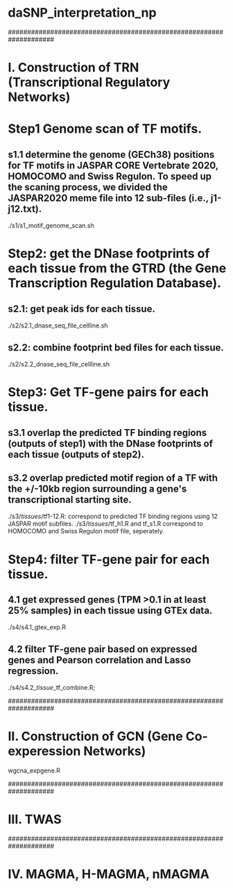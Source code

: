 # daSNP_interpretation_np

####################################################################
# I. Construction of TRN (Transcriptional Regulatory Networks)

# Step1 Genome scan of TF motifs.

## s1.1 determine the genome (GECh38) positions for TF motifs in JASPAR CORE Vertebrate 2020, HOMOCOMO and Swiss Regulon. To speed up the scaning process, we divided the JASPAR2020 meme file into 12 sub-files (i.e., j1-j12.txt).
./s1/s1_motif_genome_scan.sh

# Step2: get the DNase footprints of each tissue from the GTRD (the Gene Transcription Regulation Database).

## s2.1: get peak ids for each tissue.
./s2/s2.1_dnase_seq_file_cellline.sh

## s2.2: combine footprint bed files for each tissue.
./s2/s2.2_dnase_seq_file_cellline.sh

# Step3: Get TF-gene pairs for each tissue.

## s3.1 overlap the predicted TF binding regions (outputs of step1) with the DNase footprints of each tissue (outputs of step2).

## s3.2 overlap predicted motif region of a TF with the +/-10kb region surrounding a gene's transcriptional starting site.

./s3/*tissues*/tf1-12.R: correspond to predicted TF binding regions using 12 JASPAR motif subfiles.
./s3/*tissues*/tf_h1.R and tf_s1.R correspond to HOMOCOMO and Swiss Regulon motif file, seperately.

# Step4: filter TF-gene pair for each tissue.

## 4.1 get expressed genes (TPM >0.1 in at least 25% samples) in each tissue using GTEx data.
./s4/s4.1_gtex_exp.R 

## 4.2 filter TF-gene pair based on expressed genes and Pearson correlation and Lasso regression.

./s4/s4.2_*tissue*_tf_combine.R; 

####################################################################
# II. Construction of GCN (Gene Co-experession Networks)

wgcna_expgene.R

####################################################################
# III. TWAS



####################################################################
# IV. MAGMA, H-MAGMA, nMAGMA





